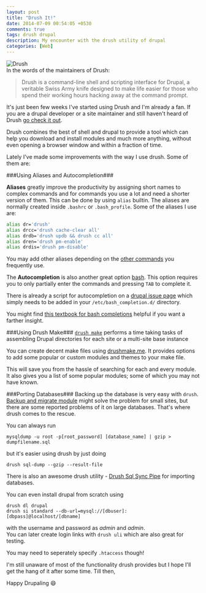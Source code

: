 ```yaml
---
layout: post
title: "Drush It!"
date: 2014-07-09 00:54:05 +0530
comments: true
tags: drush drupal
description: My encounter with the drush utility of drupal
categories: [Web]
---
```

![Drush](https://raw.githubusercontent.com/drush-ops/drush/master/drush_logo-black.png)
<br>
In the words of the maintainers of Drush:

>Drush is a command-line shell and scripting interface for Drupal,
>a veritable Swiss Army knife designed to make life easier for those who spend
>their working hours hacking away at the command prompt.

It's just been few weeks I've started using Drush and I'm already a fan.
If you are a drupal developer or a site maintainer and still haven't heard of Drush [go check it out](https://github.com/drush-ops/drush).
<!-- more -->
Drush combines the best of shell and drupal to provide a tool which can help you download and install modules and much more anything, without even opening a browser window and within a fraction of time.

Lately I've made some improvements with the way I use drush. Some of them are:

###Using Aliases and Autocompletion###

**Aliases** greatly improve the productivity by assigning short names to complex commands and for commands you use a lot and need a shorter version of them.
This can be done by using `alias` builtin. The aliases are normally created inside `.bashrc` or `.bash_profile`.
Some of the aliases I use are:
```bash
alias dr='drush'
alias drcc='drush cache-clear all'
alias drdb='drush updb && drush cc all'
alias dren='drush pm-enable'
alias drdis='drush pm-disable'
```
You may add other aliases depending on the [other commands](http://drush.ws/) you frequently use.


The **Autocompletion** is also another great option [bash](). This option requires you to only partially enter the commands and pressing `TAB` to complete it.

There is already a script for autocompletion on a [drupal issue page](https://www.drupal.org/node/437568) which simply needs to be added in your `/etc/bash_completion.d/` directory.

You might find [this textbook for bash completions](http://www.debian-administration.org/articles/316) helpful if you want a farther insight.

###Using Drush Make###
[`drush make`](http://drupal.org/project/drush_make) performs a time taking tasks of assembling Drupal directories for each site or a multi-site base instance

You can create decent make files using [drushmake.me](http://drushmake.me/). It provides options to add some popular or custom modules and themes to your make file.

This  will save you from the hassle of searching for each and every module.
It also gives you a list of some popular modules; some of which you may not have known.

###Porting Databases###
Backing up the database is very easy with `drush`. [Backup and migrate module](https://drupal.org/project/backup_migrate) might solve the problem for small sites,
but there are some reported problems of it on large databases. That's where drush comes to the rescue.

You can always run

`mysqldump -u root -p[root_password] [database_name] | gzip > dumpfilename.sql`

but it's easier using drush by just doing

`drush sql-dump --gzip --result-file`

There is also an awesome drush utility - [Drush Sql Sync Pipe](https://www.drupal.org/project/drush_sql_sync_pipe) for importing databases.

You can even install drupal from scratch using
```
drush dl drupal
drush si standard --db-url=mysql://[dbuser]:[dbpass]@localhost/[dbname]
```
with the username and password as *admin* and *admin*.<br>You can later create login links with `drush uli` which are also great for testing.

You may need to seperately specify `.htaccess` though!

I'm still unaware of most of the functionality drush provides but I hope I'll get the hang of it after some time.
Till then,

Happy Drupaling :smile:

